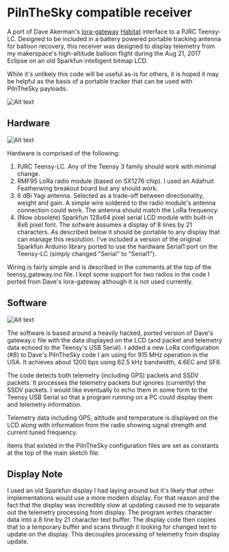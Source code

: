 # PiInTheSky compatible receiver
A port of Dave Akerman's [lora-gateway](https://github.com/PiInTheSky/lora-gateway) [Habitat](http://habhub.org/) interface to a PJRC Teensy-LC.  Designed to be included in a battery powered portable tracking antenna for balloon recovery, this receiver was designed to display telemetry from my makerspace's high-altitude balloon flight during the Aug 21, 2017 Eclipse on an old Sparkfun intelligent bitmap LCD.

While it's unlikely this code will be useful as-is for others, it is hoped it may be helpful as the basis of a portable tracker that can be used with PiInTheSky payloads.

![Alt text](https://github.com/danjulio/PiInTheSky-tracker/tree/master/pictures/lora_rx_2b.png "Teensy-LC PITS Tracker")

## Hardware

![Alt text](https://github.com/danjulio/PiInTheSky-tracker/tree/master/pictures/lora_rx_2.png "Hardware Components")

Hardware is comprised of the following:
1. PJRC Teensy-LC. Any of the Teensy 3 family should work with minimal change.
2. RMF95 LoRa radio module (based on SX1276 chip).  I used an Adafruit Featherwing breakout board but any should work. 
3. 6 dBi Yagi antenna.  Selected as a trade-off between directionality, weight and gain.  A simple wire soldered to the radio module's antenna connection could work.  The antenna should match the LoRa frequency.
4. (Now obsolete) Sparkfun 128x64 pixel serial LCD module with built-in 8x6 pixel font.  The sofware assumes a display of 8 lines by 21 characters.  As described below it should be portable to any display that can manage this resolution.  I've included a version of the original Sparkfun Arduino library ported to use the hardware Serial1 port on the Teensy-LC (simply changed "Serial" to "Serial1").

Wiring is fairly simple and is described in the comments at the top of the teensy_gateway.ino file.  I kept some support for two radios in the code I ported from Dave's lora-gateway although it is not used currently.

## Software

![Alt text](https://github.com/danjulio/PiInTheSky-tracker/tree/master/pictures/lora_rx_2a.png "Typical Display")

The software is based around a heavily hacked, ported version of Dave's gateway.c file with the data displayed on the LCD (and packet and telemetry data echoed to the Teensy's USB Serial).  I added a new LoRa configuration (#8) to Dave's PiInTheSky code I am using for 915 MHz operation in the USA.  It achieves about 1200 bps using 62.5 kHz bandwidth, 4:6EC and SF8.

The code detects both telemetry (including GPS) packets and SSDV packets.  It processes the telemetry packets but ignores (currently) the SSDV packets.  I would like eventually to echo them in some form to the Teensy USB Serial so that a program running on a PC could display them and telemetry information.

Telemetry data including GPS, altitude and temperature is displayed on the LCD along with information from the radio showing signal strength and current tuned frequency.

Items that existed in the PiInTheSky configuration files are set as constants at the top of the main sketch file.


## Display Note

I used an old Sparkfun display I had laying around but it's likely that other implementations would use a more modern display.  For that reason and the fact that the display was incredibly slow at updating caused me to separate out the telemetry processing from display.  The program writes character data into a 8 line by 21 character text buffer.  The display code then copies that to a temporary buffer and scans through it looking for changed text to update on the display.  This decouples processing of telemetry from display update.

